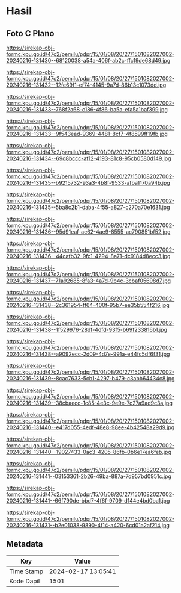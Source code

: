 # Hasil

## Foto C Plano

https://sirekap-obj-formc.kpu.go.id/47c2/pemilu/pdpr/15/01/08/20/27/1501082027002-20240216-131430--68120038-a54a-406f-ab2c-ffc19de68d49.jpg

https://sirekap-obj-formc.kpu.go.id/47c2/pemilu/pdpr/15/01/08/20/27/1501082027002-20240216-131432--12fe69f1-ef74-4145-9a7d-86b13c1073dd.jpg

https://sirekap-obj-formc.kpu.go.id/47c2/pemilu/pdpr/15/01/08/20/27/1501082027002-20240216-131433--768f2a68-c186-4f86-ba5a-efa5a1baf399.jpg

https://sirekap-obj-formc.kpu.go.id/47c2/pemilu/pdpr/15/01/08/20/27/1501082027002-20240216-131433--9f543ead-9369-4481-8cf7-4f8599ff19fb.jpg

https://sirekap-obj-formc.kpu.go.id/47c2/pemilu/pdpr/15/01/08/20/27/1501082027002-20240216-131434--69d8bccc-af12-4193-81c8-95cb0580d149.jpg

https://sirekap-obj-formc.kpu.go.id/47c2/pemilu/pdpr/15/01/08/20/27/1501082027002-20240216-131435--b9215732-93a3-4b8f-9533-afba1170a94b.jpg

https://sirekap-obj-formc.kpu.go.id/47c2/pemilu/pdpr/15/01/08/20/27/1501082027002-20240216-131435--5ba8c2b1-daba-4f55-a827-c270a70e1631.jpg

https://sirekap-obj-formc.kpu.go.id/47c2/pemilu/pdpr/15/01/08/20/27/1501082027002-20240216-131436--95d91eaf-ae62-4ae9-8555-ac790851bf52.jpg

https://sirekap-obj-formc.kpu.go.id/47c2/pemilu/pdpr/15/01/08/20/27/1501082027002-20240216-131436--44cafb32-9fc1-4294-8a71-dc9184d8ecc3.jpg

https://sirekap-obj-formc.kpu.go.id/47c2/pemilu/pdpr/15/01/08/20/27/1501082027002-20240216-131437--71a92685-8fa3-4a7d-9b4c-3cbaf05698d7.jpg

https://sirekap-obj-formc.kpu.go.id/47c2/pemilu/pdpr/15/01/08/20/27/1501082027002-20240216-131438--2c361954-ff64-400f-95b7-ee35b554f216.jpg

https://sirekap-obj-formc.kpu.go.id/47c2/pemilu/pdpr/15/01/08/20/27/1501082027002-20240216-131438--1f529976-28df-4dfd-93f5-b69f233816b1.jpg

https://sirekap-obj-formc.kpu.go.id/47c2/pemilu/pdpr/15/01/08/20/27/1501082027002-20240216-131438--a9092ecc-2d09-4d7e-991a-e44fc5df6f31.jpg

https://sirekap-obj-formc.kpu.go.id/47c2/pemilu/pdpr/15/01/08/20/27/1501082027002-20240216-131439--8cac7633-5cb1-4297-b479-c3abb64434c8.jpg

https://sirekap-obj-formc.kpu.go.id/47c2/pemilu/pdpr/15/01/08/20/27/1501082027002-20240216-131439--38cbaecc-1c85-4e3c-9e9e-7c27a9ad9c3a.jpg

https://sirekap-obj-formc.kpu.go.id/47c2/pemilu/pdpr/15/01/08/20/27/1501082027002-20240216-131440--e417d055-4edf-48e8-98ee-4b42548a29d9.jpg

https://sirekap-obj-formc.kpu.go.id/47c2/pemilu/pdpr/15/01/08/20/27/1501082027002-20240216-131440--19027433-0ac3-4205-86fb-0b6e17ea6feb.jpg

https://sirekap-obj-formc.kpu.go.id/47c2/pemilu/pdpr/15/01/08/20/27/1501082027002-20240216-131441--03153361-2b26-49ba-887a-7d957bd0951c.jpg

https://sirekap-obj-formc.kpu.go.id/47c2/pemilu/pdpr/15/01/08/20/27/1501082027002-20240216-131441--66f790de-bbd7-4f6f-9709-d144e4bd0ba1.jpg

https://sirekap-obj-formc.kpu.go.id/47c2/pemilu/pdpr/15/01/08/20/27/1501082027002-20240216-131431--b2e01038-9890-4f14-a420-6cd01a2af214.jpg


## Metadata

| Key        | Value               |
| ---------- | ------------------- |
| Time Stamp | 2024-02-17 13:05:41 |
| Kode Dapil | 1501                |



